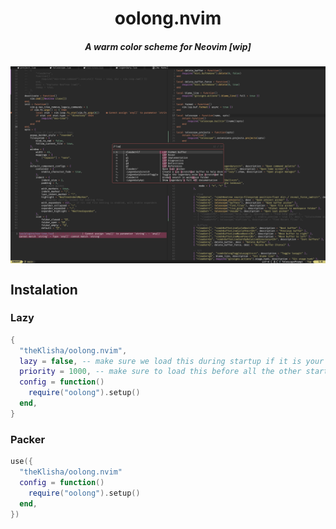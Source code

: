 <h1 align="center">oolong.nvim</h1>
<h5 align="center">A warm color scheme for Neovim [wip]</h5>
<img align="center" src="screenshot.png">

## Instalation 

### Lazy
```lua
{
  "theKlisha/oolong.nvim",
  lazy = false, -- make sure we load this during startup if it is your main colorscheme
  priority = 1000, -- make sure to load this before all the other start plugins
  config = function()
    require("oolong").setup()
  end,
}
```

### Packer
```lua
use({
  "theKlisha/oolong.nvim"
  config = function()
    require("oolong").setup()
  end,
})
